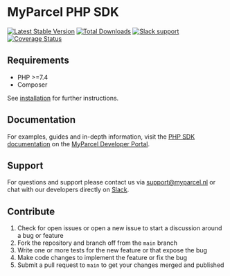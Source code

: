 MyParcel PHP SDK
===

<a href="https://github.com/myparcelnl/sdk/releases" target="_blank"><img src="https://img.shields.io/packagist/v/myparcelnl/sdk?label=Latest%20version" alt="Latest Stable Version"></a>
<a href="https://packagist.org/packages/myparcelnl/sdk" target="_blank"><img src="https://img.shields.io/packagist/dm/myparcelnl/sdk" alt="Total Downloads"></a>
<a href="https://join.slack.com/t/myparcel-dev/shared_invite/enQtNDkyNTg3NzA1MjM4LTM0Y2IzNmZlY2NkOWFlNTIyODY5YjFmNGQyYzZjYmQzMzliNDBjYzBkOGMwYzA0ZDYzNmM1NzAzNDY1ZjEzOTM" target="_blank"><img src="https://img.shields.io/badge/Slack-Chat%20with%20us-white?logo=slack&labelColor=4a154b" alt="Slack support"></a>
[![Coverage Status](https://img.shields.io/codecov/c/github/myparcelnl/sdk?logo=codecov)](https://codecov.io/gh/myparcelnl/sdk)


## Requirements

- PHP >=7.4
- Composer

See [installation] for further instructions.

## Documentation

For examples, guides and in-depth information, visit the [PHP SDK documentation] on the [MyParcel Developer Portal].

## Support

For questions and support please contact us via [support@myparcel.nl](mailto:support@myparcel.nl) or chat with our
developers directly on [Slack].

## Contribute

1. Check for open issues or open a new issue to start a discussion around a bug
   or feature
2. Fork the repository and branch off from the `main` branch
3. Write one or more tests for the new feature or that expose the bug
4. Make code changes to implement the feature or fix the bug
5. Submit a pull request to `main` to get your changes merged and published

[Slack]: https://join.slack.com/t/myparcel-dev/shared_invite/enQtNDkyNTg3NzA1MjM4LTM0Y2IzNmZlY2NkOWFlNTIyODY5YjFmNGQyYzZjYmQzMzliNDBjYzBkOGMwYzA0ZDYzNmM1NzAzNDY1ZjEzOTM
[Installation]:https://developer.myparcel.nl/documentation/50.php-sdk.html#installation
[contribution guidelines]: https://developer.myparcel.nl/documentation/50.php-sdk.html#contributing
[PHP SDK documentation]: https://developer.myparcel.nl/documentation/50.php-sdk.html
[MyParcel Developer Portal]: https://developer.myparcel.nl
